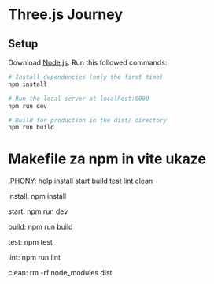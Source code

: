 # Three.js Journey

## Setup
Download [Node.js](https://nodejs.org/en/download/).
Run this followed commands:

``` bash
# Install dependencies (only the first time)
npm install

# Run the local server at localhost:8080
npm run dev

# Build for production in the dist/ directory
npm run build
```
# Makefile za npm in vite ukaze

.PHONY: help install start build test lint clean

install:
	npm install

start:
	npm run dev

build:
	npm run build

test:
	npm test

lint:
	npm run lint

clean:
	rm -rf node_modules dist

